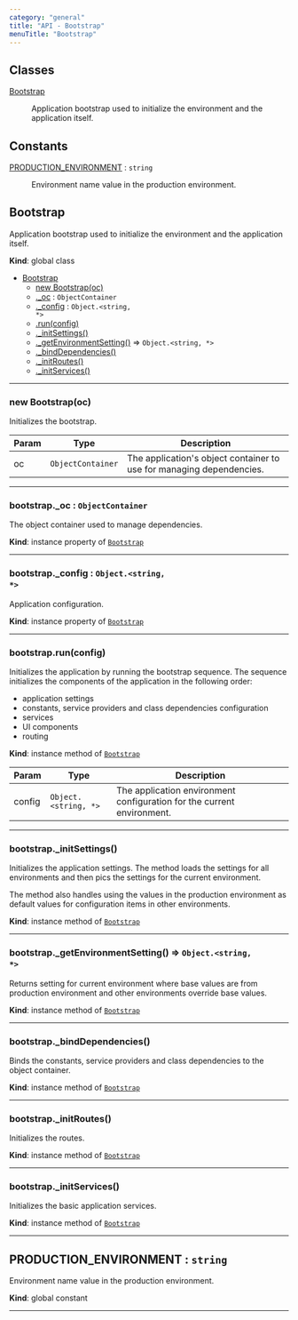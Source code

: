 ```yaml
---
category: "general"
title: "API - Bootstrap"
menuTitle: "Bootstrap"
---
```


## Classes

<dl>
<dt><a href="#Bootstrap">Bootstrap</a></dt>
<dd><p>Application bootstrap used to initialize the environment and the application
itself.</p>
</dd>
</dl>

## Constants

<dl>
<dt><a href="#PRODUCTION_ENVIRONMENT">PRODUCTION_ENVIRONMENT</a> : <code>string</code></dt>
<dd><p>Environment name value in the production environment.</p>
</dd>
</dl>

## Bootstrap&nbsp;<a name="Bootstrap" href="https://github.com/seznam/ima/blob/v17.12.1/packages/core/src/Bootstrap.js#L20" target="_blank"><span class="icon"><i class="fas fa-external-link-alt fa-xs"></i></span></a>
Application bootstrap used to initialize the environment and the application
itself.

**Kind**: global class  

* [Bootstrap](#Bootstrap)
    * [new Bootstrap(oc)](#new_Bootstrap_new)
    * [._oc](#Bootstrap+_oc) : <code>ObjectContainer</code>
    * [._config](#Bootstrap+_config) : <code>Object.&lt;string, \*&gt;</code>
    * [.run(config)](#Bootstrap+run)
    * [._initSettings()](#Bootstrap+_initSettings)
    * [._getEnvironmentSetting()](#Bootstrap+_getEnvironmentSetting) ⇒ <code>Object.&lt;string, \*&gt;</code>
    * [._bindDependencies()](#Bootstrap+_bindDependencies)
    * [._initRoutes()](#Bootstrap+_initRoutes)
    * [._initServices()](#Bootstrap+_initServices)


* * *

### new Bootstrap(oc)&nbsp;<a name="new_Bootstrap_new"></a>
Initializes the bootstrap.


| Param | Type | Description |
| --- | --- | --- |
| oc | <code>ObjectContainer</code> | The application's object container to use        for managing dependencies. |


* * *

### bootstrap.\_oc : <code>ObjectContainer</code>&nbsp;<a name="Bootstrap+_oc" href="https://github.com/seznam/ima/blob/v17.12.1/packages/core/src/Bootstrap.js#L33" target="_blank"><span class="icon"><i class="fas fa-external-link-alt fa-xs"></i></span></a>
The object container used to manage dependencies.

**Kind**: instance property of [<code>Bootstrap</code>](#Bootstrap)  

* * *

### bootstrap.\_config : <code>Object.&lt;string, \*&gt;</code>&nbsp;<a name="Bootstrap+_config" href="https://github.com/seznam/ima/blob/v17.12.1/packages/core/src/Bootstrap.js#L40" target="_blank"><span class="icon"><i class="fas fa-external-link-alt fa-xs"></i></span></a>
Application configuration.

**Kind**: instance property of [<code>Bootstrap</code>](#Bootstrap)  

* * *

### bootstrap.run(config)&nbsp;<a name="Bootstrap+run" href="https://github.com/seznam/ima/blob/v17.12.1/packages/core/src/Bootstrap.js#L56" target="_blank"><span class="icon"><i class="fas fa-external-link-alt fa-xs"></i></span></a>
Initializes the application by running the bootstrap sequence. The
sequence initializes the components of the application in the following
order:
- application settings
- constants, service providers and class dependencies configuration
- services
- UI components
- routing

**Kind**: instance method of [<code>Bootstrap</code>](#Bootstrap)  

| Param | Type | Description |
| --- | --- | --- |
| config | <code>Object.&lt;string, \*&gt;</code> | The application environment        configuration for the current environment. |


* * *

### bootstrap.\_initSettings()&nbsp;<a name="Bootstrap+_initSettings" href="https://github.com/seznam/ima/blob/v17.12.1/packages/core/src/Bootstrap.js#L72" target="_blank"><span class="icon"><i class="fas fa-external-link-alt fa-xs"></i></span></a>
Initializes the application settings. The method loads the settings for
all environments and then pics the settings for the current environment.

The method also handles using the values in the production environment
as default values for configuration items in other environments.

**Kind**: instance method of [<code>Bootstrap</code>](#Bootstrap)  

* * *

### bootstrap.\_getEnvironmentSetting() ⇒ <code>Object.&lt;string, \*&gt;</code>&nbsp;<a name="Bootstrap+_getEnvironmentSetting" href="https://github.com/seznam/ima/blob/v17.12.1/packages/core/src/Bootstrap.js#L111" target="_blank"><span class="icon"><i class="fas fa-external-link-alt fa-xs"></i></span></a>
Returns setting for current environment where base values are from production
environment and other environments override base values.

**Kind**: instance method of [<code>Bootstrap</code>](#Bootstrap)  

* * *

### bootstrap.\_bindDependencies()&nbsp;<a name="Bootstrap+_bindDependencies" href="https://github.com/seznam/ima/blob/v17.12.1/packages/core/src/Bootstrap.js#L128" target="_blank"><span class="icon"><i class="fas fa-external-link-alt fa-xs"></i></span></a>
Binds the constants, service providers and class dependencies to the
object container.

**Kind**: instance method of [<code>Bootstrap</code>](#Bootstrap)  

* * *

### bootstrap.\_initRoutes()&nbsp;<a name="Bootstrap+_initRoutes" href="https://github.com/seznam/ima/blob/v17.12.1/packages/core/src/Bootstrap.js#L159" target="_blank"><span class="icon"><i class="fas fa-external-link-alt fa-xs"></i></span></a>
Initializes the routes.

**Kind**: instance method of [<code>Bootstrap</code>](#Bootstrap)  

* * *

### bootstrap.\_initServices()&nbsp;<a name="Bootstrap+_initServices" href="https://github.com/seznam/ima/blob/v17.12.1/packages/core/src/Bootstrap.js#L167" target="_blank"><span class="icon"><i class="fas fa-external-link-alt fa-xs"></i></span></a>
Initializes the basic application services.

**Kind**: instance method of [<code>Bootstrap</code>](#Bootstrap)  

* * *

## PRODUCTION\_ENVIRONMENT : <code>string</code>&nbsp;<a name="PRODUCTION_ENVIRONMENT" href="https://github.com/seznam/ima/blob/v17.12.1/packages/core/src/Bootstrap.js#L14" target="_blank"><span class="icon"><i class="fas fa-external-link-alt fa-xs"></i></span></a>
Environment name value in the production environment.

**Kind**: global constant  

* * *

